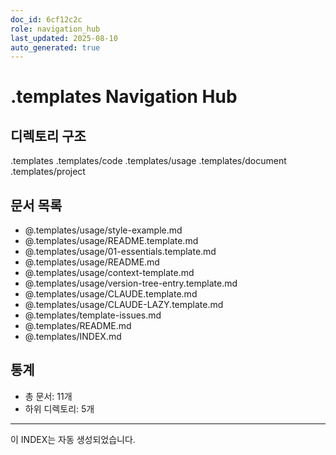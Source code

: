```yaml
---
doc_id: 6cf12c2c
role: navigation_hub
last_updated: 2025-08-10
auto_generated: true
---
```


# .templates Navigation Hub

## 디렉토리 구조
.templates
.templates/code
.templates/usage
.templates/document
.templates/project

## 문서 목록
- @.templates/usage/style-example.md
- @.templates/usage/README.template.md
- @.templates/usage/01-essentials.template.md
- @.templates/usage/README.md
- @.templates/usage/context-template.md
- @.templates/usage/version-tree-entry.template.md
- @.templates/usage/CLAUDE.template.md
- @.templates/usage/CLAUDE-LAZY.template.md
- @.templates/template-issues.md
- @.templates/README.md
- @.templates/INDEX.md

## 통계
- 총 문서:       11개
- 하위 디렉토리:        5개

---
이 INDEX는 자동 생성되었습니다.
